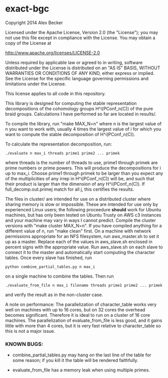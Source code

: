 exact-bgc
=========

Copyright 2014 Alex Becker

Licensed under the Apache License, Version 2.0 (the "License");
you may not use this file except in compliance with the License.
You may obtain a copy of the License at

http://www.apache.org/licenses/LICENSE-2.0

Unless required by applicable law or agreed to in writing, software
distributed under the License is distributed on an "AS IS" BASIS,
WITHOUT WARRANTIES OR CONDITIONS OF ANY KIND, either express or implied.
See the License for the specific language governing permissions and
limitations under the License.

This license applies to all code in this repository.

This library is designed for computing the stable representation decompositions of the cohomology groups
H^i(PConf_n(C)) of the pure braid groups. Calculations I have performed so far are located in results/.

To compile the library, run "make MAX_N=n" where n is the largest value of n you want to work with,
usually 4 times the largest value of i for which you want to compute the stable decomposition of
H^i(PConf_n(C)).

To calculate the representation decomposition, run:

	./evaluate n max_i threads prime1 prime2 ... primek

where threads is the number of threads to use, prime1 through primek are prime numbers or prime powers.
This will produce the decompositions for i up to max_i.
Choose prime1 through primek to be larger than you expect any of the multiplicities of any irrep in
H^i(PConf_n(C)) will be, and such that their product is larger than the dimension of any H^i(PConf_n(C)).
If full_decomp.out.primej match for all j, this certifies the results.

The files in cluster/ are intended for use on a distributed cluster where sharing memory is slow or
impossible. These are intended for use only by experienced Linux users; the following proceedure **should** work
for Ubuntu machines, but has only been tested on Ubuntu Trusty on AWS c3 instances and your machine may vary 
in ways I cannot predict. Compile the cluster versions with "make cluster MAX_N=n". 
If you have compiled anything for a different value of n, run "make clean" first. On a machine with 
network permissions appropriate for an NFS filesystem, run aws_master.sh to set it up as a master.
Replace each of the values in aws_slave.sh enclosed in percent signs with the appropriate value.
Run aws_slave.sh on each slave to connect it to the master and automatically start computing the character tables.
Once every slave has finished, run

	python combine_partial_tables.py n max_i

on a single machine to combine the tables. Then run

	./evaluate_from_file n max_i filename threads prime1 prime2 ... primek

and verify the result as in the non-cluster case.

A note on performance: The parallelization of character_table works very well on machines with up to 16 cores, 
but on 32 cores the overhead becomes significant. Therefore it is ideal to run on a cluster of 16 core machines. 
The parallelization of evaluate_from_file is less good, and it gains little with more than 4 cores, but it is 
very fast relative to character_table so this is not a major issue.

### KNOWN BUGS:

- combine_partial_tables.py may hang on the last line of the table for some reason; if you kill it the table will be rendered faithfully.

- evaluate_from_file has a memory leak when using multiple primes.
